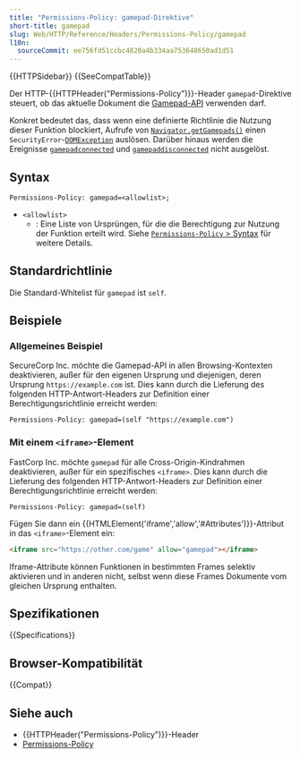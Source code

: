 ```yaml
---
title: "Permissions-Policy: gamepad-Direktive"
short-title: gamepad
slug: Web/HTTP/Reference/Headers/Permissions-Policy/gamepad
l10n:
  sourceCommit: ee756fd51ccbc4820a4b334aa753648650ad1d51
---
```


{{HTTPSidebar}} {{SeeCompatTable}}

Der HTTP-{{HTTPHeader("Permissions-Policy")}}-Header `gamepad`-Direktive steuert, ob das aktuelle Dokument die [Gamepad-API](/de/docs/Web/API/Gamepad_API) verwenden darf.

Konkret bedeutet das, dass wenn eine definierte Richtlinie die Nutzung dieser Funktion blockiert, Aufrufe von [`Navigator.getGamepads()`](/de/docs/Web/API/Navigator/getGamepads) einen `SecurityError`-[`DOMException`](/de/docs/Web/API/DOMException) auslösen. Darüber hinaus werden die Ereignisse [`gamepadconnected`](/de/docs/Web/API/Window/gamepadconnected_event) und [`gamepaddisconnected`](/de/docs/Web/API/Window/gamepaddisconnected_event) nicht ausgelöst.

## Syntax

```http
Permissions-Policy: gamepad=<allowlist>;
```

- `<allowlist>`
  - : Eine Liste von Ursprüngen, für die die Berechtigung zur Nutzung der Funktion erteilt wird. Siehe [`Permissions-Policy` > Syntax](/de/docs/Web/HTTP/Reference/Headers/Permissions-Policy#syntax) für weitere Details.

## Standardrichtlinie

Die Standard-Whitelist für `gamepad` ist `self`.

## Beispiele

### Allgemeines Beispiel

SecureCorp Inc. möchte die Gamepad-API in allen Browsing-Kontexten deaktivieren, außer für den eigenen Ursprung und diejenigen, deren Ursprung `https://example.com` ist.
Dies kann durch die Lieferung des folgenden HTTP-Antwort-Headers zur Definition einer Berechtigungsrichtlinie erreicht werden:

```http
Permissions-Policy: gamepad=(self "https://example.com")
```

### Mit einem `<iframe>`-Element

FastCorp Inc. möchte `gamepad` für alle Cross-Origin-Kindrahmen deaktivieren, außer für ein spezifisches `<iframe>`.
Dies kann durch die Lieferung des folgenden HTTP-Antwort-Headers zur Definition einer Berechtigungsrichtlinie erreicht werden:

```http
Permissions-Policy: gamepad=(self)
```

Fügen Sie dann ein {{HTMLElement('iframe','allow','#Attributes')}}-Attribut in das `<iframe>`-Element ein:

```html
<iframe src="https://other.com/game" allow="gamepad"></iframe>
```

Iframe-Attribute können Funktionen in bestimmten Frames selektiv aktivieren und in anderen nicht, selbst wenn diese Frames Dokumente vom gleichen Ursprung enthalten.

## Spezifikationen

{{Specifications}}

## Browser-Kompatibilität

{{Compat}}

## Siehe auch

- {{HTTPHeader("Permissions-Policy")}}-Header
- [Permissions-Policy](/de/docs/Web/HTTP/Guides/Permissions_Policy)

